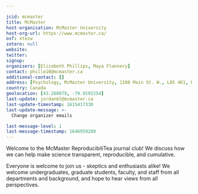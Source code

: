 ```yaml
---

jcid: mcmaster
title: McMaster
host-organisation: McMaster University
host-org-url: https://www.mcmaster.ca/
osf: xtezw
zotero: null
website: 
twitter: 
signup: 
organisers: [Elizabeth Phillips, Maya Flannery]
contact: phille10@mcmaster.ca
additional-contact: []
address: [Psychology, McMaster University, 1280 Main St. W., L8S 4K1, Hamilton, Ontario]
country: Canada
geolocation: [43.260879, -79.9192254]
last-update: jordanml@mcmaster.ca
last-update-timestamp: 1615417330
last-update-message: >-
  Change organizer emails

last-message-level: 1
last-message-timestamp: 1646959288
---
```


Welcome to the McMaster ReproducibiliTea journal club! We discuss how we can help make science transparent, reproducible, and cumulative.

Everyone is welcome to join us - skeptics and enthusiasts alike! We welcome undergraduates, graduate students, faculty, and staff from all departments and background, and hope to hear views from all perspectives.
